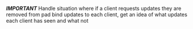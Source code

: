 ***IMPORTANT***
	Handle situation where if a client requests updates they are removed from pad
		bind updates to each client, get an idea of what updates each client has seen
		and what not
